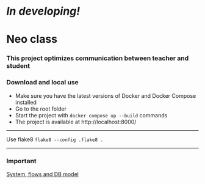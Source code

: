 # *In developing!*

# Neo class 
### This project optimizes communication between teacher and student

### Download and local use 

* Make sure you have the latest versions of Docker and Docker Compose installed
* Go to the root folder
* Start the project with ``docker compose up --build`` commands
* The project is available at http://localhost:8000/

---
Use flake8 ``flake8 --config .flake8 .``

---
### Important
[System, flows and DB model](https://viewer.diagrams.net/?page-id=Wko4S9J4-MizorqwlAlp&highlight=0000ff&edit=_blank&layers=1&nav=1#G1EOd0-E5i8YJukcuncvAiQe7oNA9xzY1U)